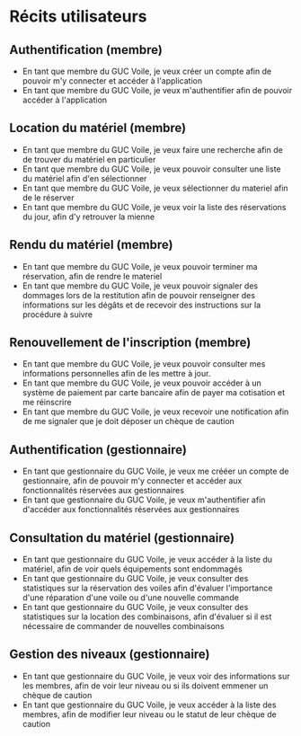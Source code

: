 # Récits utilisateurs
## Authentification (membre)
* En tant que membre du GUC Voile, je veux créer un compte afin de pouvoir m'y connecter et accéder à l'application
* En tant que membre du GUC Voile, je veux m'authentifier afin de pouvoir accéder à l'application
## Location du matériel (membre)
* En tant que membre du GUC Voile, je veux faire une recherche afin de de trouver du matériel en particulier
* En tant que membre du GUC Voile, je veux pouvoir consulter une liste du matériel  afin d'en sélectionner
* En tant que membre du GUC Voile, je veux sélectionner du materiel afin de le réserver
* En tant que membre du GUC Voile, je veux voir la liste des réservations du jour, afin d'y retrouver la mienne
## Rendu du matériel (membre)
* En tant que membre du GUC Voile, je veux pouvoir terminer ma réservation, afin de rendre le materiel
* En tant que membre du GUC Voile, je veux pouvoir signaler des dommages lors de la restitution  afin de pouvoir renseigner des informations sur les dégâts et de recevoir des instructions sur la procédure à suivre
## Renouvellement de l'inscription (membre)
* En tant que membre du GUC Voile, je veux pouvoir consulter mes informations personnelles afin de les mettre à jour.
* En tant que membre du GUC Voile, je veux pouvoir accéder à un système de paiement par carte bancaire afin de payer ma cotisation et me réinscrire
* En tant que membre du GUC Voile, je veux recevoir une notification afin de me signaler que je doit déposer un chèque de caution
## Authentification (gestionnaire)
* En tant que gestionnaire du GUC Voile, je veux me crééer un compte de gestionnaire, afin de pouvoir m'y connecter et accéder aux fonctionnalités réservées aux gestionnaires
* En tant que gestionnaire du GUC Voile, je veux m'authentifier afin d'accéder aux fonctionnalités réservées aux gestionnaires
## Consultation du matériel (gestionnaire)
* En tant que gestionnaire du GUC Voile, je veux accéder à la liste du matériel, afin de voir quels équipements sont endommagés
* En tant que gestionnaire du GUC Voile, je veux consulter des statistiques sur la réservation des voiles afin d'évaluer l'importance d'une réparation d'une voile ou d'une nouvelle commande
* En tant que gestionnaire du GUC Voile, je veux consulter des statistiques sur la location des combinaisons, afin d'évaluer si il est nécessaire de commander de nouvelles combinaisons
## Gestion des niveaux (gestionnaire)
* En tant que gestionnaire du GUC Voile, je veux voir des informations sur les membres, afin de voir leur niveau ou si ils doivent emmener un chèque de caution
* En tant que gestionnaire du GUC Voile, je veux accéder à la liste des membres, afin de modifier leur niveau ou le statut de leur chèque de caution
